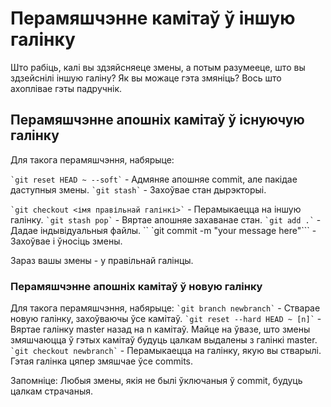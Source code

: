 # Перамяшчэнне камітаў ў іншую галінку
Што рабіць, калі вы здзяйсняеце змены, а потым разумееце, што вы здзейснілі іншую галіну?
Як вы можаце гэта змяніць? Вось што ахоплівае гэты падручнік.

## Перамяшчэнне апошніх камітаў ў існуючую галінку
Для такога перамяшчэння, набярыце:

`` `git reset HEAD ~ --soft` `` - Адмяняе апошняе commit, але пакідае даступныя змены.
`` `git stash` `` - Захоўвае стан дырэкторыі.

`` `git checkout <імя правільнай галінкі>` `` - Перамыкаецца на іншую галінку.
`` `git stash pop` `` - Вяртае апошняе захаванае стан.
`` `git add .` `` - Дадае індывідуальныя файлы.
`` `git commit -m "your message here"``` - Захоўвае і ўносіць змены.

Зараз вашы змены - у правільнай галінцы.


### Перамяшчэнне апошніх камітаў ў новую галінку
Для такога перамяшчэння, набярыце:
`` `git branch newbranch` `` - Стварае новую галінку, захоўваючы ўсе камітаў.
`` `git reset --hard HEAD ~ [n]` `` - Вяртае галінку master назад на n камітаў. Майце на ўвазе, што змены змяшчаюцца ў гэтых камітаў будуць цалкам выдалены з галінкі master.
`` `git checkout newbranch` `` - Перамыкаецца на галінку, якую вы стварылі. Гэтая галінка цяпер змяшчае ўсе commits.

Запомніце: Любыя змены, якія не былі ўключаныя ў commit, будуць цалкам страчаныя.